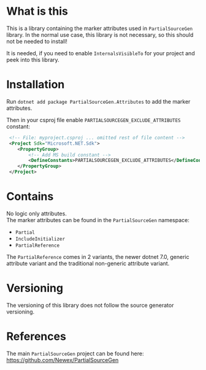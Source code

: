 # What is this

This is a library containing the marker attributes used in `PartialSourceGen` library. In the normal use case, this library is not necessary, so this should not be needed to install!

It is needed, if you need to enable `InternalsVisibleTo` for your project and peek into this library.

# Installation

Run `dotnet add package PartialSourceGen.Attributes` to add the marker attributes.

Then in your csproj file enable `PARTIALSOURCEGEN_EXCLUDE_ATTRIBUTES` constant:

```xml
 <!-- File: myproject.csproj ... omitted rest of file content -->
 <Project Sdk="Microsoft.NET.Sdk">
    <PropertyGroup>
        <!-- Add MS build constant -->
        <DefineConstants>PARTIALSOURCEGEN_EXCLUDE_ATTRIBUTES</DefineConstants>
    </PropertyGroup>
 </Project>
```

# Contains

No logic only attributes.  
The marker attributes can be found in the `PartialSourceGen` namespace:

- `Partial`
- `IncludeInitializer`
- `PartialReference`

The `PartialReference` comes in 2 variants, the newer dotnet 7.0, generic attribute variant and the traditional non-generic attribute variant.

# Versioning
The versioning of this library does not follow the source generator versioning.

# References
The main `PartialSourceGen` project can be found here: https://github.com/Newex/PartialSourceGen
